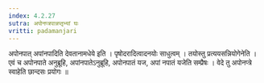 ```yaml
---
index: 4.2.27
sutra: अपोनप्त्रपान्नप्तृभ्यां घः
vritti: padamanjari
---
```


 अपोनपात् अपांनपादिति देवतानामधेये इति । पृषोदरादित्वादनयोः साधुत्वम् । तयोस्तु प्रत्ययसन्नियोगेनेति । एवं च अपोनपाते अनुब्रूहि, अपांनपातेऽनुब्रूहि, अपोनपातं यज, अपां नपातं यजेति सम्प्रैषः । वेदे तु अपोनप्त्रे स्वाहेति छान्दसः प्रयोगः ॥